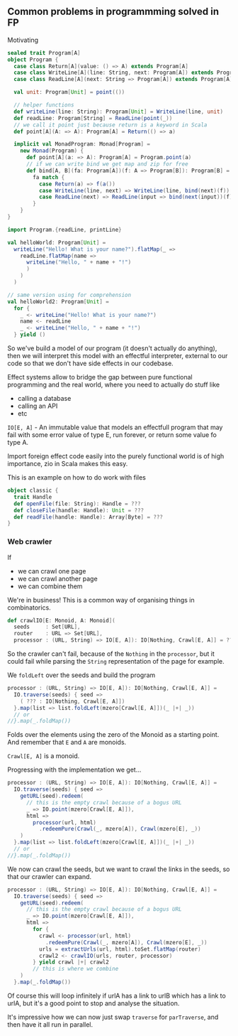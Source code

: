 ## Common problems in programmming solved in FP

Motivating

```scala
sealed trait Program[A]
object Program {
  case class Return[A](value: () => A) extends Program[A]
  case class WriteLine[A](line: String, next: Program[A]) extends Program[A]
  case class ReadLine[A](next: String => Program[A]) extends Program[A]

  val unit: Program[Unit] = point(())

  // helper functions
  def writeLine(line: String): Program[Unit] = WriteLine(line, unit)
  def readLine: Program[String] = ReadLine(point(_))
  // we call it point just because return is a keyword in Scala
  def point[A](A: => A): Program[A] = Return(() => a)

  implicit val MonadProgram: Monad[Program] =
    new Monad(Program) {
      def point[A](a: => A): Program[A] = Program.point(a)
      // if we can write bind we get map and zip for free
      def bind[A, B](fa: Program[A])(f: A => Program[B]): Program[B] = 
        fa match {
          case Return(a) => f(a())
          case WriteLine(line, next) => WriteLine(line, bind(next)(f))
          case ReadLine(next) => ReadLine(input => bind(next(input))(f)
        }
    }
}

import Program.{readLine, printLine}

val helloWorld: Program[Unit] = 
  writeLine("Hello! What is your name?").flatMap(_ =>
    readLine.flatMap(name =>
      writeLine("Hello, " + name + "!")
      )
    )
  )

// same version using for comprehension
val helloWorld2: Program[Unit] = 
  for {
    _ <- writeLine("Hello! What is your name?")
    name <- readLine
    _ <- writeLine("Hello, " + name + "!")
  } yield ()
```

So we've build a model of our program (it doesn't actually do anything), then we 
will interpret this model with an effectful interpreter, external to our code so 
that we don't have side effects in our codebase.

Effect systems allow to bridge the gap between pure functional programming
and the real world, where you need to actually do stuff like 

 * calling a database
 * calling an API
 * etc

`IO[E, A]` - An immutable value that models an effectfull program that may fail 
with some error value of type E, run forever, or return some value fo type A.

Import foreign effect code easily into the purely functional world is of high importance,
zio in Scala makes this easy.

This is an example on how to do work with files

```scala
object classic {
  trait Handle
  def openFile(file: String): Handle = ???
  def closeFile(handle: Handle): Unit = ???
  def readFile(handle: Handle): Array[Byte] = ???
}
```

### Web crawler

If 

 * we can crawl one page
 * we can crawl another page
 * we can combine them

We're in business! This is a common way of organising things in combinatorics.

```scala
def crawlIO[E: Monoid, A: Monoid](
  seeds     : Set[URL],
  router    : URL => Set[URL],
  processor : (URL, String) => IO[E, A]): IO[Nothing, Crawl[E, A]] = ???
```

So the crawler can't fail, because of the `Nothing` in the `processor`, but 
it could fail while parsing the `String` representation of the page for 
example.

We `foldLeft` over the seeds and build the program

```scala
processor : (URL, String) => IO[E, A]): IO[Nothing, Crawl[E, A]] = 
  IO.traverse(seeds) { seed => 
    ( ??? : IO[Nothing, Crawl[E, A]])
  }.map(list => list.foldLeft(mzero[Crawl[E, A]])(_ |+| _))
  // or
//}.map(_.foldMap())
```

Folds over the elements using the zero of the Monoid as a starting point. And
remember that `E` and `A` are monoids.

`Crawl[E, A]` is a monoid.

Progressing with the implementation we get...

```scala
processor : (URL, String) => IO[E, A]): IO[Nothing, Crawl[E, A]] = 
  IO.traverse(seeds) { seed => 
    getURL(seed).redeem(
      // this is the empty crawl because of a bogus URL
      _ => IO.point(mzero[Crawl[E, A]]),
      html => 
        processor(url, html)
          .redeemPure(Crawl(_, mzero[A]), Crawl(mzero[E], _))
    )
  }.map(list => list.foldLeft(mzero[Crawl[E, A]])(_ |+| _))
  // or
//}.map(_.foldMap())
```

We now can crawl the seeds, but we want to crawl the links in the seeds, 
so that our crawler can expand.

```scala
processor : (URL, String) => IO[E, A]): IO[Nothing, Crawl[E, A]] = 
  IO.traverse(seeds) { seed => 
    getURL(seed).redeem(
      // this is the empty crawl because of a bogus URL
      _ => IO.point(mzero[Crawl[E, A]]),
      html => 
        for {
          crawl <- processor(url, html)
            .redeemPure(Crawl(_, mzero[A]), Crawl(mzero[E], _))
          urls = extractUrls(url, html).toSet.flatMap(router)
          crawl2 <- crawlIO(urls, router, processor)
        } yield crawl |+| crawl2
        // this is where we combine
    )
  }.map(_.foldMap())
```

Of course this will loop infinitely if urlA has a link to urlB which has a 
link to urlA, but it's a good point to stop and analyse the situation.

It's impressive how we can now just swap `traverse` for `parTraverse`,
and then have it all run in parallel.
